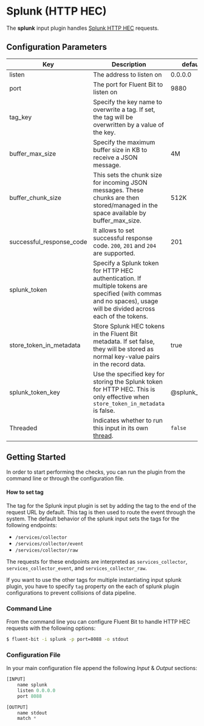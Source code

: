 # Splunk (HTTP HEC)

The **splunk** input plugin handles [Splunk HTTP HEC](https://docs.splunk.com/Documentation/Splunk/latest/Data/UsetheHTTPEventCollector) requests.

## Configuration Parameters

| **Key**                  | Description                                                                                                                                   | default |
|--------------------------|-----------------------------------------------------------------------------------------------------------------------------------------------|---------|
| listen                   | The address to listen on                                                                                                                      | 0.0.0.0 |
| port                     | The port for Fluent Bit to listen on                                                                                                          | 9880    |
| tag_key                  | Specify the key name to overwrite a tag. If set, the tag will be overwritten by a value of the key.                                           |         |
| buffer_max_size          | Specify the maximum buffer size in KB to receive a JSON message.                                                                              | 4M      |
| buffer_chunk_size        | This sets the chunk size for incoming JSON messages. These chunks are then stored/managed in the space available by buffer_max_size. | 512K    |
| successful_response_code | It allows to set successful response code. `200`, `201` and `204` are supported.                                                              | 201     |
| splunk\_token            | Specify a Splunk token for HTTP HEC authentication. If multiple tokens are specified (with commas and no spaces), usage will be divided across each of the tokens. |         |
| store\_token\_in\_metadata | Store Splunk HEC tokens in the Fluent Bit metadata. If set false, they will be stored as normal key-value pairs in the record data.                              | true    |
| splunk\_token\_key       | Use the specified key for storing the Splunk token for HTTP HEC. This is only effective when `store_token_in_metadata` is false.                   | @splunk_token |
| Threaded | Indicates whether to run this input in its own [thread](../../administration/multithreading.md#inputs). | `false` |

## Getting Started

In order to start performing the checks, you can run the plugin from the command line or through the configuration file.

#### How to set tag

The tag for the Splunk input plugin is set by adding the tag to the end of the request URL by default.
This tag is then used to route the event through the system.
The default behavior of the splunk input sets the tags for the following endpoints:

* `/services/collector`
* `/services/collector/event`
* `/services/collector/raw`

The requests for these endpoints are interpreted as `services_collector`, `services_collector_event`, and `services_collector_raw`.

If you want to use the other tags for multiple instantiating input splunk plugin, you have to specify `tag` property on the each of splunk plugin configurations to prevent collisions of data pipeline.

### Command Line

From the command line you can configure Fluent Bit to handle HTTP HEC requests with the following options:

```bash
$ fluent-bit -i splunk -p port=8088 -o stdout
```

### Configuration File

In your main configuration file append the following _Input_ & _Output_ sections:

```python
[INPUT]
    name splunk
    listen 0.0.0.0
    port 8088

[OUTPUT]
    name stdout
    match *
```
